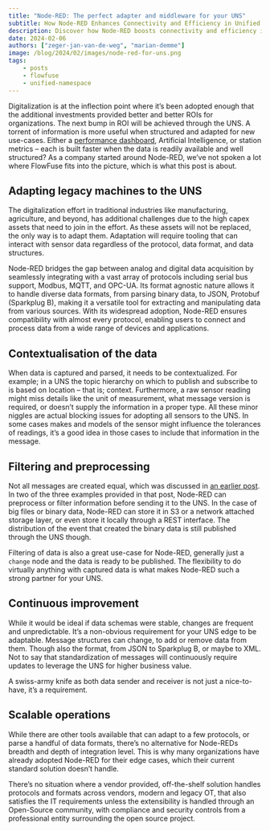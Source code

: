 ```yaml
---
title: "Node-RED: The perfect adapter and middleware for your UNS"
subtitle: How Node-RED Enhances Connectivity and Efficiency in Unified Namespace Environments.
description: Discover how Node-RED boosts connectivity and efficiency in Unified Namespace Environments by adapting legacy machines, contextualizing data, and more.
date: 2024-02-06
authors: ["zeger-jan-van-de-weg", "marian-demme"]
image: /blog/2024/02/images/node-red-for-uns.png
tags:
    - posts
    - flowfuse
    - unified-namespace
---
```


Digitalization is at the inflection point where it’s been adopted enough that the additional investments provided better and better ROIs for organizations. The next bump in ROI will be achieved through the UNS. A torrent of information is more useful when structured and adapted for new use-cases. Either a [performance dashboard](/blueprints/manufacturing/performance-overview/), Artificial Intelligence, or station metrics – each is built faster when the data is readily available and well structured? As a company started around Node-RED, we’ve not spoken a lot where FlowFuse fits into the picture, which is what this post is about.

<!--more-->

## Adapting legacy machines to the UNS

The digitalization effort in traditional industries like manufacturing, agriculture, and beyond, has additional challenges due to the high capex assets that need to join in the effort. As these assets will not be replaced, the only way is to adapt them. Adaptation will require tooling that can interact with sensor data regardless of the protocol, data format, and data structures.

Node-RED bridges the gap between analog and digital data acquisition by seamlessly integrating with a vast array of protocols including serial bus support, Modbus, MQTT, and OPC-UA. Its format agnostic nature allows it to handle diverse data formats, from parsing binary data, to JSON, Protobuf (Sparkplug B), making it a versatile tool for extracting and manipulating data from various sources. With its widespread adoption, Node-RED ensures compatibility with almost every protocol, enabling users to connect and process data from a wide range of devices and applications.

## Contextualisation of the data

When data is captured and parsed, it needs to be contextualized. For example; in a UNS the topic hierarchy on which to publish and subscribe to is based on location – that is; context. Furthermore, a raw sensor reading might miss details like the unit of measurement, what message version is required, or doesn’t supply the information in a proper type. All these minor niggles are actual blocking issues for adopting all sensors to the UNS. In some cases makes and models of the sensor might influence the tolerances of readings, it’s a good idea in those cases to include that information in the message.

## Filtering and preprocessing

Not all messages are created equal, which was discussed in [an earlier post](/blog/2024/01/unified-namespace-when-not-to-use/.). In two of the three examples provided in that post, Node-RED can preprocess or filter information before sending it to the UNS. In the case of big files or binary data, Node-RED can store it in S3 or a network attached storage layer, or even store it locally through a REST interface. The distribution of the event that created the binary data is still published through the UNS though.

Filtering of data is also a great use-case for Node-RED, generally just a `change` node and the data is ready to be published. The flexibility to do virtually anything with captured data is what makes Node-RED such a strong partner for your UNS.

## Continuous improvement

While it would be ideal if data schemas were stable, changes are frequent and unpredictable. It’s a non-obvious requirement for your UNS edge to be adaptable. Message structures can change, to add or remove data from them. Though also the format, from JSON to Sparkplug B, or maybe to XML. Not to say that standardization of messages will continuously require updates to leverage the UNS for higher business value.

A swiss-army knife as both data sender and receiver is not just a nice-to-have, it’s a requirement.

## Scalable operations

While there are other tools available that can adapt to a few protocols, or parse a handful of data formats, there’s no alternative for Node-REDs breadth and depth of integration level. This is why many organizations have already adopted Node-RED for their edge cases, which their current standard solution doesn’t handle.

There’s no situation where a vendor provided, off-the-shelf solution handles protocols and formats across vendors, modern and legacy OT, that also satisfies the IT requirements unless the extensibility is handled through an Open-Source community, with compliance and security controls from a professional entity surrounding the open source project.
